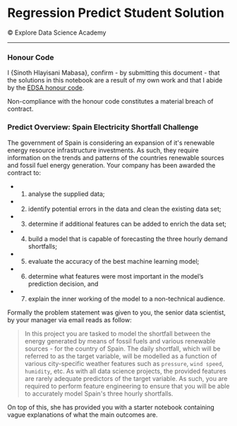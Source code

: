 # Regression Predict Student Solution

© Explore Data Science Academy

---
### Honour Code

I {Sinoth Hlayisani Mabasa}, confirm - by submitting this document - that the solutions in this notebook are a result of my own work and that I abide by the [EDSA honour code](https://drive.google.com/file/d/1QDCjGZJ8-FmJE3bZdIQNwnJyQKPhHZBn/view?usp=sharing).

Non-compliance with the honour code constitutes a material breach of contract.

### Predict Overview: Spain Electricity Shortfall Challenge

The government of Spain is considering an expansion of it's renewable energy resource infrastructure investments. As such, they require information on the trends and patterns of the countries renewable sources and fossil fuel energy generation. Your company has been awarded the contract to:

- 1. analyse the supplied data;
- 2. identify potential errors in the data and clean the existing data set;
- 3. determine if additional features can be added to enrich the data set;
- 4. build a model that is capable of forecasting the three hourly demand shortfalls;
- 5. evaluate the accuracy of the best machine learning model;
- 6. determine what features were most important in the model’s prediction decision, and
- 7. explain the inner working of the model to a non-technical audience.

Formally the problem statement was given to you, the senior data scientist, by your manager via email reads as follow:

> In this project you are tasked to model the shortfall between the energy generated by means of fossil fuels and various renewable sources - for the country of Spain. The daily shortfall, which will be referred to as the target variable, will be modelled as a function of various city-specific weather features such as `pressure`, `wind speed`, `humidity`, etc. As with all data science projects, the provided features are rarely adequate predictors of the target variable. As such, you are required to perform feature engineering to ensure that you will be able to accurately model Spain's three hourly shortfalls.
 
On top of this, she has provided you with a starter notebook containing vague explanations of what the main outcomes are. 


